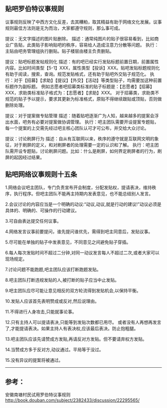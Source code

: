 贴吧罗伯特议事规则
------

议事规则反映了中西方文化反差，去其糟粕，取其精益有助于网络文化发展。议事规则最佳方法则是无为而治，大家都遵守规则，那么事可成。

提议：无文字描述的图片贴删除。
描述：通常纯图片的贴子很容易看到，比如商业广告贴，此类贴子影响贴吧的秩序，容易给人造成注意力分散等问题。
执行：主贴由吧务管理组执行删贴。贴子楼层由楼主负责删贴。

提议：贴吧标题发帖规则化
描述：有的吧已经实行发贴标题前置日期，前置属性内容。比如时间类型【5-1】XXX，属性类型【投诉】XXX。贴吧发贴标题规则化有助于阅读，搜索，查询。规范发贴格式，还有助于贴吧外交贴子规范化。
执行：对于【招募】【求助】【提议】【外交】【活动】等类型贴子，均需要加这种前置标题作为副标题。
例如志愿者吧招募类标准的贴子标题是：【志愿者】【招募】XXX，求助类标准贴子格式为：【志愿者】【求助】XXX。
对于招募类，求助类不规范的贴子予以提示，要求其更新为标准格式，原贴不得继续跟贴或顶贴，否则做删除处理。

提议：对于提案做专贴管理
描述：随着贴吧逐渐广为人知，越来越多的提案会浮出水面，吧务有必要对提案做协调管理。
执行：吧主团队需要开设提案专题贴，每一个提案的上交需先经过吧主核心团队认可才可公布，并交给大众讨论。

提议：讨论刷屏行为
描述：自从有互联网以来，秩序的遵守就是互联网文明的象征，对于刷屏的定义，和对刷屏者的处理需要一定的认识和了解。
执行：吧主团队需开设专题贴，讨论刷屏问题。比如：什么是刷屏，如何界定刷屏者的行为，刷屏的起因经过结果。

贴吧网络议事规则十五条
------

1.网络会议吧主团队，专门负责宣布开会制度，分配发贴权，提请表决，维持秩序，执行程序。但吧主团队不能再主持期内发表意见，也不能总结别人发言。

2.会议讨论的内容应当是一个明确的动议:“动议,动议,就是行动的建议!”动议必须是具体的、明确的、可操作的行动建议。 

3.可自由表达提交任何议事。

4.网络发言议事前要提问，谁先提问谁优先，需得到吧主同意后，发贴议事。

5.尽可能在单独的贴子中发表意见，不同意见之间避免贴子穿插。

6.每人每次发贴时间不超过二分钟,对同一动议发言每人不超过二次,或者大家可以现场规定。 

7.讨论问题不能跑题,吧主团队应该打断跑题发贴。

8.吧主团队打断违规发贴的人,被打断的贴子应当中止发贴。

9.吧主团队应尽可能让意见相反的双方轮流得到发贴机会,以保持平衡。

10.发贴人应该首先表明赞成或反对,然后说理由。

11.不得进行人身攻击,只能就事论事。

12.只有主持人可以提请表决,只能等到发贴次数都已用尽。
或者没有人再想再发言了,才能提请表决。如果主持人有表决权,应该最后表决。防止抱粗腿。

13.吧主团队应该先请赞成方发贴,再请反对方发贴。但不要请弃权方发贴。

14.当赞成方多于反对方,动议通过。平局等于没过。 

15.没有异议的提案将被通过。

---



参考：
------
安徽南塘村民试用罗伯特议事规则
http://book.douban.com/subject/2382433/discussion/22295565/
